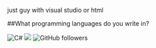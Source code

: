

just guy with visual studio or html

##What programming languages do you write in?




![C#](https://img.shields.io/badge/C%23-lime?logo=csharp&logoColor=white) <img src="https://img.shields.io/badge/HTML-grey?style=for-the-badge&logo=html"/> ![GitHub followers](https://img.shields.io/github/followers/vendettathevhsdvr)



